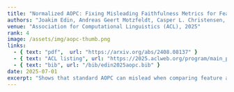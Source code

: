 ```yaml
---
title: "Normalized AOPC: Fixing Misleading Faithfulness Metrics for Feature Attribution Explainability"
authors: "Joakim Edin, Andreas Geert Motzfeldt, Casper L. Christensen, Tuukka Ruotsalo, Lars Maaløe, Maria Maistro"
venue: "Association for Computational Linguistics (ACL), 2025"
rank: 4
image: /assets/img/aopc-thumb.png
links:
  - { text: "pdf",  url: "https://arxiv.org/abs/2408.08137" }
  - { text: "ACL listing", url: "https://2025.aclweb.org/program/main_papers/" }
  - { text: "bib", url: "/bib/edin2025aopc.bib" }
date: 2025-07-01
excerpt: "Shows that standard AOPC can mislead when comparing feature attribution methods and proposes a normalized variant that gives faithful comparisons."
---
```

